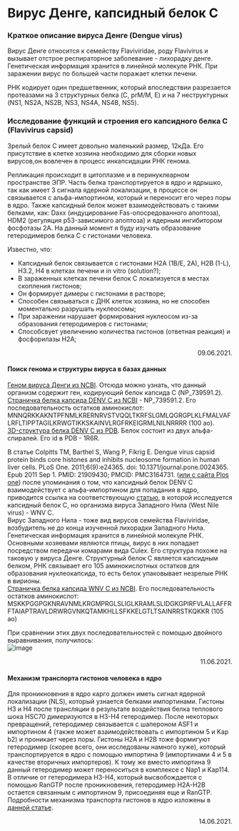 # Вирус Денге, капсидный белок С
### Краткое описание вируса Денге (Dengue virus)
<p> Вирус Денге относится к семейству Flaviviridae, роду Flavivirus и вызывает отстрое респираторное заболевание - лихорадку денге. Генетическая информация хранится в линейной молекуле РНК. При заражении вирус по большей части поражает клетки печени. </p>
<p>РНК кодирует один предшетвенник, который впоследствии разрезается протеазами на 3 структурных белка (C, prM/M, E) и на 7 неструктурных (NS1, NS2A, NS2B, NS3, NS4A, NS4B, NS5).</p>

### Исследование функций и строения его капсидного белка С (Flavivirus capsid)
<p> Зрелый белок С имеет довольно маленький размер, 12кДа. Его присутствие в клетке хозяина необходимо для сборки новых вирусов,он вовлечен в процесс инкапсидации РНК генома. </p>
<p> Репликация происходит в цитоплазме и в перинуклеарном пространстве ЭПР. Часть белка транспортируется в ядро и ядрышко, так как имеет 3 сигнала ядерной локализации, в процессе он связывается с альфа-импортином, который и переносит его через поры в ядро. Также капсидный белок может взаимодействовать с такими белками, как: Daxx (индуцирование Fas-опосредованного апоптоза), HDM2 (регуляция p53-зависимого апоптоза) и ядерным ингибитором фосфотазы 2А. На данный момент я буду изучать образование гетеродимеров белка С с гистонами человека. </p>
<p> Известно, что: </p>
  <ul>
    <li> Капсидный белок связывается с гистонами Н2А (1В/Е, 2А), Н2В (1-L), Н3.2, Н4 в клетках печени и in vitro (solution?); </li>
    <li> В зараженных клетках печени белок С локализуется в местах скопления гистонов; </li>
    <li> Он формирует димеры с гистонами в растворе;</li>
    <li> Способен связываться с ДНК клеток хозяина, но не способен моментально разрушать нуклеосомы;</li>
    <li> При заражении нарушает формирования нуклеосом из-за образования гетеродимеров с гистонами;</li>
    <li> Способсвует увеличению количества гистонов (ответная реакция) и фосфорилазы Н2А;  </li>
  </ul>
<p align="right"> 09.06.2021. </p>

#### Поиск генома и структуры вируса в базах данных
[Геном вируса Денги из NCBI](https://www.ncbi.nlm.nih.gov/nuccore/158976983). Отсюда можно узнать, что данный организм содержит ген, кодирующий белок капсида С (NP_739591.2).<br>
[Страничка белка капсида DENV С из NCBI](https://www.ncbi.nlm.nih.gov/protein/159024809) - NP_739591.2. Его последовательность остатков аминокислот: MNNQRKKAKNTPFNMLKRERNRVSTVQQLTKRFSLGMLQGRGPLKLFMALVAFLRFLTIPPTAGILKRWGTIKKSKAINVLRGFRKEIGRMLNILNRRRR (100 ао). <br>
[3D-структура белка DENV C из PDB](https://www.rcsb.org/structure/1R6R). Белок состоит из двух альфа-спиралей. Его id в PDB - 1R6R. <br>

В статье Colpitts TM, Barthel S, Wang P, Fikrig E. Dengue virus capsid protein binds core histones and inhibits nucleosome formation in human liver cells. PLoS One. 2011;6(9):e24365. doi: 10.1371/journal.pone.0024365. Epub 2011 Sep 1. PMID: 21909430; PMCID: PMC3164731. ([или с сайта Plos one](https://journals.plos.org/plosone/article?id=10.1371/journal.pone.0024365)) после упоминания о том, что капсидный белок DENV С взаимодействует с альфа-импортином для попадания в ядро, приводится ссылка на соответствующую [статью](https://www.sciencedirect.com/science/article/abs/pii/S0006291X09016659), в которой исследуется капсидный белок С, но организма вируса Западного Нила (West Nile virus) - WNV C. <br>
Вирус Западного Нила - тоже вид вирусов семейства Flaviviridae, возбудитель не до конца изученной лихорадки Западного Нила. Генетическая информация хранится в линейной молекуле РНК. Основными хозяевами являются птицы, вирус в них попадает посредством передачи комарами вида Culex. Его структура похоже на таковую у вируса Денге. Структурный белок С является капсидным белком, РНК связывает его 105 аминокислотных остатков для образования нуклеокапсида, то есть белок упаковывает незрелые РНК в вирионы. <br>
[Страничка белка капсида WNV С из NCBI](https://www.ncbi.nlm.nih.gov/protein/27735298). Его последовательность остатков аминокислот: MSKKPGGPGKNRAVNMLKRGMPRGLSLIGLKRAMLSLIDGKGPIRFVLALLAFFRFTAIAPTRAVLDRWRGVNKQTAMKHLLSFKKELGTLTSAINRRSTKQKKR (105 ао) <br>

При сравнении этих двух последовательностей с помощью двойного выравнивания, получилось: <br>
![image](https://user-images.githubusercontent.com/82018764/122210581-78b9b580-ceae-11eb-8bd1-937b2af0c12f.png) <br>
<p align="right"> 11.06.2021. </p>

#### Механизм транспорта гистонов человека в ядро
Для проникновения в ядро карго должен иметь сигнал ядерной локализации (NLS), который узнается белками импортинами. Гистоны Н3 и Н4 после трансляции в результате воздействия белка теплового шока HSC70 димеризуются в Н3-Н4 гетеродимер. После некоторых превращений, гетеродимер связывается с шапероном ASF1 и импортином 4 (также может взаимодействовать с импортином 5 и Kap b2) и проникает через поры. Гистоны Н2А и Н2В тоже формигуют гетеродимер (скорее всего, они исследованы намного хуже), который транспортируется в ядро с помощью импортина 9 (импортинами 4 и 5 в качестве вторичных импортеров). К тому же вместо импортина 9 данный гетеродимер может переноситься в комплексе с Nap1 и Kap114. В отличие от гетеродимера Н3-Н4, который высвобождается с помощью RanGTP после проникновения, гетеродимер Н2А-Н2В остается связанным с импортином 9, присоединяя еще и RanGTP. <br>
Подробности механизма транспорта гистонов в ядро изложены в [данной статье](https://www.ncbi.nlm.nih.gov/pmc/articles/PMC7752055/).
<p align="right"> 14.06.2021. </p>

